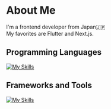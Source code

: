 # About Me
I'm a frontend developer from Japan🇯🇵  
My favorites are Flutter and Next.js.

## Programming Languages
[![My Skills](https://skillicons.dev/icons?i=dart,ts,html)](https://skillicons.dev)

## Frameworks and Tools
[![My Skills](https://skillicons.dev/icons?i=flutter,nextjs,tailwind,firebase,supabase)](https://skillicons.dev)
